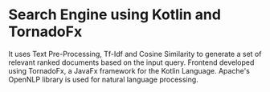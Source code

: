 # Search Engine using Kotlin and TornadoFx <br>
It uses Text Pre-Processing, Tf-Idf and Cosine Similarity to generate 
a set of relevant ranked documents based on the input query. Frontend 
developed using TornadoFx, a JavaFx framework for the Kotlin Language. 
Apache's OpenNLP library is used for natural language processing.

